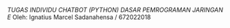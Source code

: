 *TUGAS INDIVIDU CHATBOT (PYTHON) DASAR PEMROGRAMAN JARINGAN E*
Oleh: Ignatius Marcel Sadanahensa / 672022018
